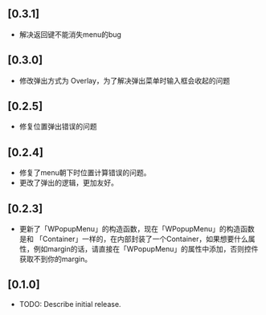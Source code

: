 ## [0.3.1]

- 解决返回键不能消失menu的bug


## [0.3.0]

- 修改弹出方式为 Overlay，为了解决弹出菜单时输入框会收起的问题

## [0.2.5]

- 修复位置弹出错误的问题

## [0.2.4]

- 修复了menu朝下时位置计算错误的问题。
- 更改了弹出的逻辑，更加友好。

## [0.2.3]

- 更新了「WPopupMenu」的构造函数，现在「WPopupMenu」的构造函数是和 「Container」一样的，在内部封装了一个Container，如果想要什么属性，例如margin的话，请直接在「WPopupMenu」的属性中添加，否则控件获取不到你的margin。


## [0.1.0]

* TODO: Describe initial release.


